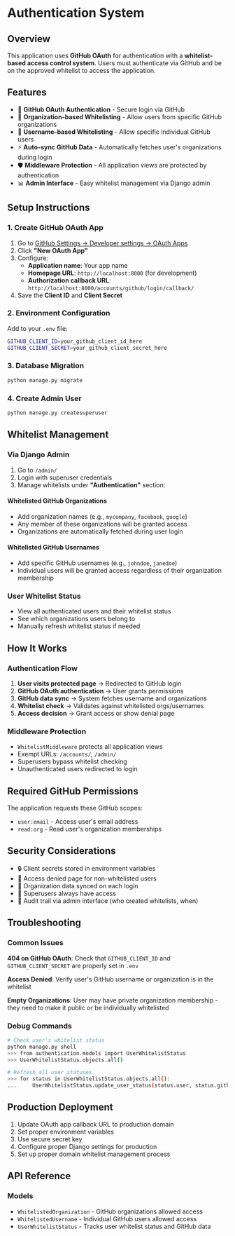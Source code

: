 # Authentication System

## Overview

This application uses **GitHub OAuth** for authentication with a **whitelist-based access control system**. Users must authenticate via GitHub and be on the approved whitelist to access the application.

## Features

- 🔐 **GitHub OAuth Authentication** - Secure login via GitHub
- 🏢 **Organization-based Whitelisting** - Allow users from specific GitHub organizations
- 👤 **Username-based Whitelisting** - Allow specific individual GitHub users
- ⚡ **Auto-sync GitHub Data** - Automatically fetches user's organizations during login
- 🛡️ **Middleware Protection** - All application views are protected by authentication
- 📊 **Admin Interface** - Easy whitelist management via Django admin

## Setup Instructions

### 1. Create GitHub OAuth App

1. Go to [GitHub Settings → Developer settings → OAuth Apps](https://github.com/settings/developers)
2. Click **"New OAuth App"**
3. Configure:
   - **Application name**: Your app name
   - **Homepage URL**: `http://localhost:8000` (for development)
   - **Authorization callback URL**: `http://localhost:8000/accounts/github/login/callback/`
4. Save the **Client ID** and **Client Secret**

### 2. Environment Configuration

Add to your `.env` file:

```bash
GITHUB_CLIENT_ID=your_github_client_id_here
GITHUB_CLIENT_SECRET=your_github_client_secret_here
```

### 3. Database Migration

```bash
python manage.py migrate
```

### 4. Create Admin User

```bash
python manage.py createsuperuser
```

## Whitelist Management

### Via Django Admin

1. Go to `/admin/`
2. Login with superuser credentials
3. Manage whitelists under **"Authentication"** section:

#### Whitelisted GitHub Organizations
- Add organization names (e.g., `mycompany`, `facebook`, `google`)
- Any member of these organizations will be granted access
- Organizations are automatically fetched during user login

#### Whitelisted GitHub Usernames
- Add specific GitHub usernames (e.g., `johndoe`, `janedoe`)
- Individual users will be granted access regardless of their organization membership

### User Whitelist Status
- View all authenticated users and their whitelist status
- See which organizations users belong to
- Manually refresh whitelist status if needed

## How It Works

### Authentication Flow

1. **User visits protected page** → Redirected to GitHub login
2. **GitHub OAuth authentication** → User grants permissions
3. **GitHub data sync** → System fetches username and organizations
4. **Whitelist check** → Validates against whitelisted orgs/usernames
5. **Access decision** → Grant access or show denial page

### Middleware Protection

- `WhitelistMiddleware` protects all application views
- Exempt URLs: `/accounts/`, `/admin/`
- Superusers bypass whitelist checking
- Unauthenticated users redirected to login

## Required GitHub Permissions

The application requests these GitHub scopes:
- `user:email` - Access user's email address
- `read:org` - Read user's organization memberships

## Security Considerations

- 🔒 Client secrets stored in environment variables
- 🚫 Access denied page for non-whitelisted users
- 🔄 Organization data synced on each login
- 👑 Superusers always have access
- 📝 Audit trail via admin interface (who created whitelists, when)

## Troubleshooting

### Common Issues

**404 on GitHub OAuth**: Check that `GITHUB_CLIENT_ID` and `GITHUB_CLIENT_SECRET` are properly set in `.env`

**Access Denied**: Verify user's GitHub username or organization is in the whitelist

**Empty Organizations**: User may have private organization membership - they need to make it public or be individually whitelisted

### Debug Commands

```bash
# Check user's whitelist status
python manage.py shell
>>> from authentication.models import UserWhitelistStatus
>>> UserWhitelistStatus.objects.all()

# Refresh all user statuses
>>> for status in UserWhitelistStatus.objects.all():
...     UserWhitelistStatus.update_user_status(status.user, status.github_username, status.github_organizations)
```

## Production Deployment

1. Update OAuth app callback URL to production domain
2. Set proper environment variables
3. Use secure secret key
4. Configure proper Django settings for production
5. Set up proper domain whitelist management process

## API Reference

### Models

- `WhitelistedOrganization` - GitHub organizations allowed access
- `WhitelistedUsername` - Individual GitHub users allowed access  
- `UserWhitelistStatus` - Tracks user whitelist status and GitHub data